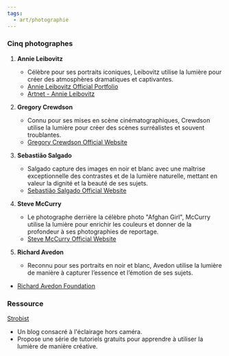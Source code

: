 ```yaml
---
tags:
  - art/photographie
---
```

### Cinq photographes 

1. **Annie Leibovitz**
   - Célèbre pour ses portraits iconiques, Leibovitz utilise la lumière pour créer des atmosphères dramatiques et captivantes.
   -  [Annie Leibovitz Official Portfolio](https://annieliebovitz.com/)
    - [Artnet - Annie Leibovitz](https://www.artnet.com/artists/annie-leibovitz/)

2. **Gregory Crewdson**
   - Connu pour ses mises en scène cinématographiques, Crewdson utilise la lumière pour créer des scènes surréalistes et souvent troublantes.
   - [Gregory Crewdson Official Website](http://www.gregorycrewdson.com/)

3. **Sebastião Salgado**
   - Salgado capture des images en noir et blanc avec une maîtrise exceptionnelle des contrastes et de la lumière naturelle, mettant en valeur la dignité et la beauté de ses sujets.
   - [Sebastião Salgado Official Website](https://www.amazonasimages.com/)

4. **Steve McCurry**
   - Le photographe derrière la célèbre photo "Afghan Girl", McCurry utilise la lumière pour enrichir les couleurs et donner de la profondeur à ses photographies de reportage.
   - [Steve McCurry Official Website](https://stevemccurry.com/)

5. **Richard Avedon**
   - Reconnu pour ses portraits en noir et blanc, Avedon utilise la lumière de manière à capturer l’essence et l’émotion de ses sujets.
- [Richard Avedon Foundation](https://www.avedonfoundation.org/)


### Ressource
[Strobist](http://strobist.blogspot.com/)
   - Un blog consacré à l'éclairage hors caméra. 
   - Propose une série de tutoriels gratuits pour apprendre à utiliser la lumière de manière créative.


